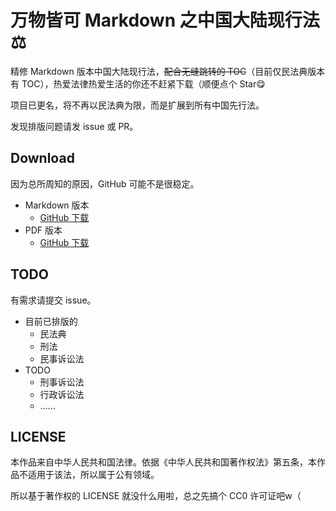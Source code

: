 # 万物皆可 Markdown 之中国大陆现行法⚖️
精修 Markdown 版本中国大陆现行法，~~配合无缝跳转的 TOC~~（目前仅民法典版本有 TOC），热爱法律热爱生活的你还不赶紧下载（顺便点个 Star😋

项目已更名，将不再以民法典为限，而是扩展到所有中国先行法。

发现排版问题请发 issue 或 PR。
## Download
因为总所周知的原因，GitHub 可能不是很稳定。
- Markdown 版本
	- [GitHub 下载](https://github.com/ciallowo/china-law-markdown/releases/)
- PDF 版本	
	- [GitHub 下载](https://github.com/ciallowo/china-law-markdown/releases/)
## TODO
有需求请提交 issue。
- 目前已排版的
	- 民法典
	- 刑法
	- 民事诉讼法
- TODO
	- 刑事诉讼法
	- 行政诉讼法
	- ……
## LICENSE
本作品来自中华人民共和国法律。依据《中华人民共和国著作权法》第五条，本作品不适用于该法，所以属于公有领域。

所以基于著作权的 LICENSE 就没什么用啦，总之先搞个 CC0 许可证吧w（